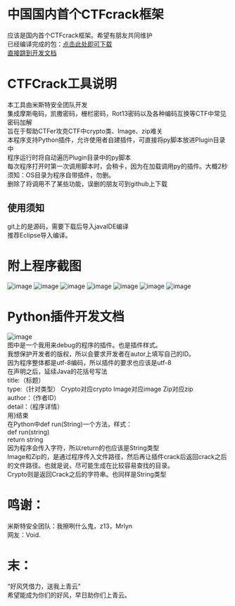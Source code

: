 # 中国国内首个CTFcrack框架
应该是国内首个CTFcrack框架。希望有朋友共同维护<br/>
已经编译完成的包：[点击此处即可下载](https://github.com/0Linchen/CTFCrackTools/raw/master/CTFtools.zip)<br/>
[直接跳到开发文档](#python插件开发文档)<br/>
# CTFCrack工具说明
本工具由米斯特安全团队开发<br/>
集成摩斯电码，凯撒密码，栅栏密码，Rot13密码以及各种编码互换等CTF中常见密码加解<br/>
旨在于帮助CTFer攻克CTF中crypto类、Image、zip难关<br/>
本程序支持Python插件，允许使用者自建插件，可直接将py脚本放进Plugin目录中<br/>
程序运行时将自动遍历Plugin目录中的py脚本<br/>
每次程序打开时第一次调用脚本时，会稍卡，因为在加载调用py的插件。大概2秒<br/>
须知：OS目录为程序自带插件，勿删。<br/>
删除了将调用不了某些功能，误删的朋友可到github上下载<br/>
## 使用须知
git上的是源码，需要下载后导入javaIDE编译<br/>
推荐Eclipse导入编译。
# 附上程序截图
![image](https://github.com/0Linchen/CTFcryptoCrack/blob/master/images-folder/1.png)
![image](https://github.com/0Linchen/CTFcryptoCrack/blob/master/images-folder/2.png)
![image](https://github.com/0Linchen/CTFcryptoCrack/blob/master/images-folder/3.png)
![image](https://github.com/0Linchen/CTFcryptoCrack/blob/master/images-folder/4.png)
![image](https://github.com/0Linchen/CTFcryptoCrack/blob/master/images-folder/5.png)
![image](https://github.com/0Linchen/CTFcryptoCrack/blob/master/images-folder/6.png)
![image](https://github.com/0Linchen/CTFcryptoCrack/blob/master/images-folder/7.png)
# Python插件开发文档
![image](https://github.com/0Linchen/CTFcryptoCrack/blob/master/images-folder/8.png)<br/>
图中是一个我用来debug的程序的插件。也是插件样式。<br/>
我想保护开发者的版权，所以会要求开发者在autor上填写自己的ID。<br/>
因为程序整体都是utf-8编码，所以插件的要求也应该是utf-8<br/>
在声明之后，延续Java的花括号写法<br/>
title:（标题）<br/>
type:（针对类型） Crypto对应crypto Image对应image Zip对应zip<br/>
author：（作者ID）<br/>
detail：（程序详情）<br/>
用}结束<br/>
在Python中def run(String)一个方法，样式：<br/>
def run(string)<br/>
    return string<br/>
因为程序会传入字符，所以return的也应该是String类型<br/>
Image和Zip的，是通过程序传入文件路径，然后再让插件crack后返回crack之后的文件路径。也就是说，尽可能生成在比较容易查找的目录。<br/>
Crypto则是返回Crack之后的字符串。也同样是String类型<br/>
# 鸣谢：
米斯特安全团队：我擦咧什么鬼，z13，Mrlyn<br/>
网友：Void.<br/>
# 末：
“好风凭借力，送我上青云”<br/>
希望能成为你们的好风，早日助你们上青云。
